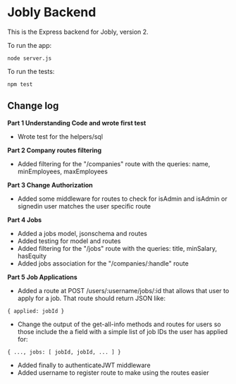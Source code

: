 # Jobly Backend

This is the Express backend for Jobly, version 2.

To run the app:

    node server.js
    
To run the tests:

    npm test

## Change log

**Part 1 Understanding Code and wrote first test**  
- Wrote test for the helpers/sql  

**Part 2 Company routes filtering**  
- Added filtering for the "/companies" route with the queries: name, minEmployees, maxEmployees

**Part 3 Change Authorization**  
- Added some middleware for routes to check for isAdmin and isAdmin or signedin user matches the user specific route  

**Part 4 Jobs**  
- Added a jobs model, jsonschema and routes
- Added testing for model and routes
- Added filtering for the "/jobs" route with the queries: title, minSalary, hasEquity
- Added jobs association for the "/companies/:handle" route

**Part 5 Job Applications**  
- Added a route at POST /users/:username/jobs/:id that allows that user to apply for a job. That route should return JSON like:  

`{ applied: jobId }`
- Change the output of the get-all-info methods and routes for users so those include the a field with a simple list of job IDs the user has applied for:

`{ ..., jobs: [ jobId, jobId, ... ] }`

- Added finally to authenticateJWT middleware
- Added username to register route to make using the routes easier
